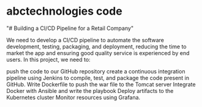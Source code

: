 # abctechnologies code
"# Building a CI/CD Pipeline for a Retail Company" 

We need to develop a CI/CD pipeline to automate the software development, testing, packaging, and deployment, reducing the time to market the app and ensuring good quality service is experienced by end users. In this project, we need to:

push the code to our GitHub repository
create a continuous integration pipeline using Jenkins to compile, test, and package the code present in GitHub.
Write Dockerfile to push the war file to the Tomcat server
Integrate Docker with Ansible and write the playbook
Deploy artifacts to the Kubernetes cluster
Monitor resources using Grafana.
